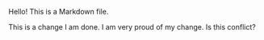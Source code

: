 Hello!
This is a Markdown file.

This is a change I am done. I am very proud of my change.
Is this conflict?
